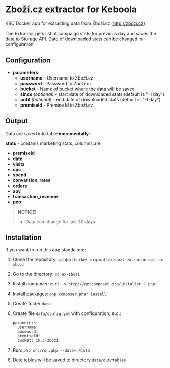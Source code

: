 # Zboží.cz extractor for Keboola
KBC Docker app for extracting data from Zboží.cz (http://zbozi.cz)

The Extractor gets list of campaign stats for previous day and saves the data to Storage API. Date of downloaded stats can be changed in configuration.


## Configuration

- **parameters**:
    - **username** - Username to Zboží.cz
    - **password** - Password to Zboží.cz
    - **bucket** - Name of bucket where the data will be saved
    - **since** *(optional)* - start date of downloaded stats (default is "-1 day")
    - **until** *(optional)* - end date of downloaded stats (default is "-1 day")
    - **premiseId** - Premise Id in Zboží.cz

## Output

Data are saved into table **incrementally**:

**stats** - contains marketing stats, columns are:
- **premiseId** 
- **date** 
- **visits**   
- **cpc** 
- **spend**
- **conversion_rates** 
- **orders** 
- **aov**
- **transaction_revenue**
- **pno**


> **NOTICE!**

> - Data can change for last 30 days


## Installation

If you want to run this app standalone:

1. Clone the repository: `git@bitbucket.org:matla/zbozi-extractor.git ex-zbozi`
2. Go to the directory: `cd ex-zbozi`
3. Install composer: `curl -s http://getcomposer.org/installer | php`
4. Install packages: `php composer.phar install`
5. Create folder `data`
6. Create file `data/config.yml` with configuration, e.g.:

    ```
    parameters:
      username:
      password:
      premiseId:
      bucket: in.c-zbozi
    ```
7. Run: `php src/run.php --data=./data`
8. Data tables will be saved to directory `data/out/tables`
